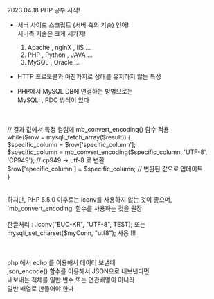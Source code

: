 2023.04.18 PHP 공부 시작!
 - 서버 사이드 스크립트 (서버 측의 기술) 언어!<br>
   서버측 기술은 크게 세가지!
   1. Apache , nginX , IIS ...
   2. PHP , Python , JAVA ...
   3. MySQL , Oracle ...
 - HTTP 프로토콜과 마찬가지로 상태를 유지하지 않는 특성

 - PHP에서 MySQL DB에 연결하는 방법으로는<br>
   MySQLi  ,  PDO 방식이 있다
<br>
<br>
// 결과 값에서 특정 컬럼에 mb_convert_encoding() 함수 적용<br>
while($row = mysqli_fetch_array($result)) {<br>
    $specific_column = $row['specific_column'];<br>
    $specific_column = mb_convert_encoding($specific_column, 'UTF-8', 'CP949'); // cp949 -> utf-8 로 변환<br>
    $row['specific_column'] = $specific_column; // 변환된 값으로 업데이트<br>
}<br>
<br>
<br>
하지만, PHP 5.5.0 이후로는 iconv를 사용하지 않는 것이 좋으며, 'mb_convert_encoding' 함수를 사용하는 것을 권장<br>
<br>
한글처리 : .iconv("EUC-KR", "UTF-8", TEST);     또는 mysqli_set_charset($myConn, "utf8"); 사용 !!!<br>

<br><br>
php 에서 echo 를 이용해서 데이터 보낼때 <br>
json_encode() 함수를 이용해서 JSON으로 내보낸다면 <br>
내보내는 객체를 일반 변수 또는 연관배열이 아니라<br>
일반 배열로 만들어야 한다<br>
